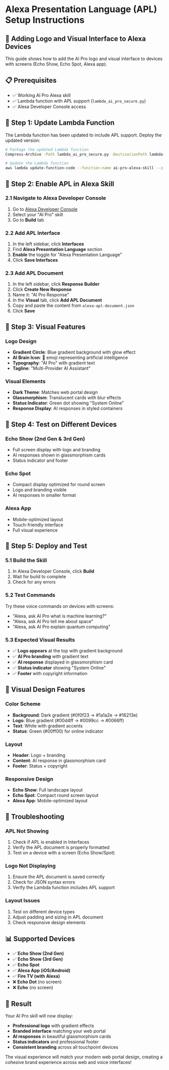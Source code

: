 # Alexa Presentation Language (APL) Setup Instructions

## 🎨 **Adding Logo and Visual Interface to Alexa Devices**

This guide shows how to add the AI Pro logo and visual interface to devices with screens (Echo Show, Echo Spot, Alexa app).

## 📋 **Prerequisites**

- ✅ Working AI Pro Alexa skill
- ✅ Lambda function with APL support (`lambda_ai_pro_secure.py`)
- ✅ Alexa Developer Console access

## 🔧 **Step 1: Update Lambda Function**

The Lambda function has been updated to include APL support. Deploy the updated version:

```bash
# Package the updated Lambda function
Compress-Archive -Path lambda_ai_pro_secure.py -DestinationPath lambda-apl-enhanced.zip -Force

# Update the Lambda function
aws lambda update-function-code --function-name ai-pro-alexa-skill --zip-file fileb://lambda-apl-enhanced.zip
```

## 🎯 **Step 2: Enable APL in Alexa Skill**

### **2.1 Navigate to Alexa Developer Console**
1. Go to [Alexa Developer Console](https://developer.amazon.com/alexa/console/ask)
2. Select your "AI Pro" skill
3. Go to **Build** tab

### **2.2 Add APL Interface**
1. In the left sidebar, click **Interfaces**
2. Find **Alexa Presentation Language** section
3. **Enable** the toggle for "Alexa Presentation Language"
4. Click **Save Interfaces**

### **2.3 Add APL Document**
1. In the left sidebar, click **Response Builder**
2. Click **Create New Response**
3. Name it: "AI Pro Response"
4. In the **Visual** tab, click **Add APL Document**
5. Copy and paste the content from `alexa-apl-document.json`
6. Click **Save**

## 🎨 **Step 3: Visual Features**

### **Logo Design**
- **Gradient Circle**: Blue gradient background with glow effect
- **AI Brain Icon**: 🤖 emoji representing artificial intelligence
- **Typography**: "AI Pro" with gradient text
- **Tagline**: "Multi-Provider AI Assistant"

### **Visual Elements**
- **Dark Theme**: Matches web portal design
- **Glassmorphism**: Translucent cards with blur effects
- **Status Indicator**: Green dot showing "System Online"
- **Response Display**: AI responses in styled containers

## 📱 **Step 4: Test on Different Devices**

### **Echo Show (2nd Gen & 3rd Gen)**
- Full screen display with logo and branding
- AI responses shown in glassmorphism cards
- Status indicator and footer

### **Echo Spot**
- Compact display optimized for round screen
- Logo and branding visible
- AI responses in smaller format

### **Alexa App**
- Mobile-optimized layout
- Touch-friendly interface
- Full visual experience

## 🚀 **Step 5: Deploy and Test**

### **5.1 Build the Skill**
1. In Alexa Developer Console, click **Build**
2. Wait for build to complete
3. Check for any errors

### **5.2 Test Commands**
Try these voice commands on devices with screens:
- "Alexa, ask AI Pro what is machine learning?"
- "Alexa, ask AI Pro tell me about space"
- "Alexa, ask AI Pro explain quantum computing"

### **5.3 Expected Visual Results**
- ✅ **Logo appears** at the top with gradient background
- ✅ **AI Pro branding** with gradient text
- ✅ **AI response** displayed in glassmorphism card
- ✅ **Status indicator** showing "System Online"
- ✅ **Footer** with copyright information

## 🎯 **Visual Design Features**

### **Color Scheme**
- **Background**: Dark gradient (#0f0f23 → #1a1a2e → #16213e)
- **Logo**: Blue gradient (#00d4ff → #0099cc → #0066ff)
- **Text**: White with gradient accents
- **Status**: Green (#00ff00) for online indicator

### **Layout**
- **Header**: Logo + branding
- **Content**: AI response in glassmorphism card
- **Footer**: Status + copyright

### **Responsive Design**
- **Echo Show**: Full landscape layout
- **Echo Spot**: Compact round screen layout
- **Alexa App**: Mobile-optimized layout

## 🔧 **Troubleshooting**

### **APL Not Showing**
1. Check if APL is enabled in Interfaces
2. Verify the APL document is properly formatted
3. Test on a device with a screen (Echo Show/Spot)

### **Logo Not Displaying**
1. Ensure the APL document is saved correctly
2. Check for JSON syntax errors
3. Verify the Lambda function includes APL support

### **Layout Issues**
1. Test on different device types
2. Adjust padding and sizing in APL document
3. Check responsive design elements

## 📊 **Supported Devices**

- ✅ **Echo Show (2nd Gen)**
- ✅ **Echo Show (3rd Gen)**
- ✅ **Echo Spot**
- ✅ **Alexa App (iOS/Android)**
- ✅ **Fire TV (with Alexa)**
- ❌ **Echo Dot** (no screen)
- ❌ **Echo** (no screen)

## 🎉 **Result**

Your AI Pro skill will now display:
- **Professional logo** with gradient effects
- **Branded interface** matching your web portal
- **AI responses** in beautiful glassmorphism cards
- **Status indicators** and professional footer
- **Consistent branding** across all touchpoint devices

The visual experience will match your modern web portal design, creating a cohesive brand experience across web and voice interfaces!
